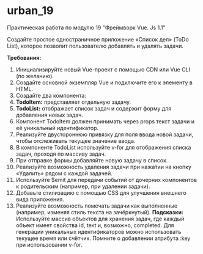# urban_19
Практическая работа по модулю 19 "Фреймворк Vue. Js 1.1"

Создайте простое одностраничное приложение «Список дел» (ToDo List), которое позволит пользователю добавлять и удалять задачи.

**Требования:**
1. Инициализируйте новый Vue-проект с помощью CDN или Vue CLI (по желанию).
2. Создайте основной экземпляр Vue и подключите его к элементу в HTML.
3. Создайте два компонента:
4. **TodoItem:** представляет отдельную задачу.
5. **TodoList:** отображает список задач и содержит форму для добавления новых задач.
6. Компонент TodoItem должен принимать через props текст задачи и её уникальный идентификатор.
7. Реализуйте двустороннюю привязку для поля ввода новой задачи, чтобы отслеживать текущее значение ввода.
8. В компоненте TodoList используйте v-for для отображения списка задач, проходя по массиву задач.
9. При отправке формы добавляйте новую задачу в список.
10. Реализуйте возможность удаления задачи при нажатии на кнопку «Удалить» рядом с каждой задачей.
11. Используйте $emit для передачи событий от дочерних компонентов к родительским (например, при удалении задачи).
12. Добавьте стилизацию с помощью CSS для улучшения внешнего вида приложения.
13. Реализуйте возможность помечать задачи как выполненные (например, изменяя стиль текста на зачёркнутый).
**Подсказки:**
Используйте массив объектов для хранения задач, где каждый объект имеет свойства id, text и, возможно, completed.
Для генерации уникальных идентификаторов можно использовать текущее время или счётчик.
Помните о добавлении атрибута :key при использовании v-for.
